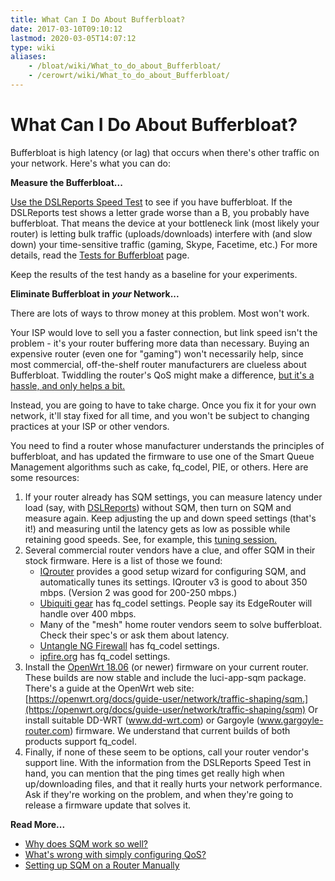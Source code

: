 ```yaml
---
title: What Can I Do About Bufferbloat?
date: 2017-03-10T09:10:12
lastmod: 2020-03-05T14:07:12
type: wiki
aliases:
    - /bloat/wiki/What_to_do_about_Bufferbloat/
    - /cerowrt/wiki/What_to_do_about_Bufferbloat/
---
```

# What Can I Do About Bufferbloat?

Bufferbloat is high latency (or lag) that occurs when there's other
traffic on your network. 
Here's what you can do:

**Measure the Bufferbloat...** 

[Use the DSLReports Speed Test](http://dslreports.com/speedtest)
to see if you have bufferbloat.
If the DSLReports test shows a letter grade worse than a B, you probably have bufferbloat.
That means the device at your bottleneck link (most
likely your router) is letting bulk traffic (uploads/downloads) interfere with
(and slow down) your time-sensitive traffic (gaming, Skype, Facetime, etc.)
For more details, read the [Tests for Bufferbloat](./Tests_for_Bufferbloat.md) page.

Keep the results of the test handy as a baseline for your experiments. 

**Eliminate Bufferbloat in *your* Network...** 

There are lots of ways to throw money at this problem. Most won't work.

Your ISP would love to sell you a faster connection, but link speed isn't the problem -
it's your router buffering more data than necessary.
Buying an expensive router (even one for "gaming") won't necessarily help, 
since most commercial, off-the-shelf router manufacturers are clueless about Bufferbloat.
Twiddling the router's QoS might make a difference, [but it's a hassle, and only helps a bit.](More_about_Bufferbloat#what-s-wrong-with-simply-configuring-qos)

Instead, you are going to have to take charge.
Once you fix it for your own network, it'll stay fixed for all time, 
and you won't be subject to changing practices at your ISP or other vendors.

You need to find a router whose manufacturer understands the principles of
bufferbloat, and has updated the firmware to use one of the Smart Queue
Management algorithms such as cake, fq_codel, PIE, or others. 
Here are some resources:

1.  If your router already has SQM settings, you can measure latency under load 
    (say, with [DSLReports](http://dslreports.com/speedtest)) without SQM, 
    then turn on SQM and measure again. 
    Keep adjusting the up and down speed settings (that's it!) and measuring 
    until the latency gets as low as possible while retaining good speeds.
    See, for example, this [tuning session.](Getting_SQM_Running_Right)
2.  Several commercial router vendors have a clue, and offer SQM in their stock firmware. 
    Here is a list of those we found:
    * [IQrouter](http://evenroute.com) provides a good setup wizard for
    configuring SQM, and automatically tunes its settings. 
    IQrouter v3 is good to about 350 mbps. (Version 2 was good for 200-250 mbps.)
    * [Ubiquiti gear](https://help.ubnt.com/hc/en-us/articles/220716608-EdgeRouter-Advanced-queue-CLI-examples) has fq_codel settings. 
    People say its EdgeRouter will handle over 400 mbps.
    * Many of the "mesh" home router vendors seem to solve bufferbloat.
    Check their spec's or ask them about latency.
    * [Untangle NG Firewall](https://wiki.untangle.com/index.php/Bufferbloat) has fq_codel settings.
    * [ipfire.org](https://wiki.ipfire.org/configuration/services/qos) has fq_codel settings.
3.  Install the [OpenWrt 18.06](https://OpenWrt.org) (or newer) firmware
    on your current router. These builds are now
    stable and include the luci-app-sqm package.
    There's a guide at the OpenWrt web site:
    [https://openwrt.org/docs/guide-user/network/traffic-shaping/sqm.](https://openwrt.org/docs/guide-user/network/traffic-shaping/sqm) 
    Or install suitable DD-WRT (www.dd-wrt.com) or
    Gargoyle (www.gargoyle-router.com) firmware. We understand that
    current builds of both products support fq_codel.
5.  Finally, if none of these seem to be options, call your router
    vendor's support line. 
    With the information from the DSLReports Speed Test in hand, you can
    mention that the ping times get really high when up/downloading
    files, and that it really hurts your network performance. Ask if
    they're working on the problem, and when they're going to release a
    firmware update that solves it.

**Read More...**

* [Why does SQM work so well?](More_about_Bufferbloat#why-does-sqm-work-so-well)
* [What's wrong with simply configuring QoS?](More_about_Bufferbloat#what-s-wrong-with-simply-configuring-qos)
* [Setting up SQM on a Router Manually](More_about_Bufferbloat#setting-up-a-router-manually)
